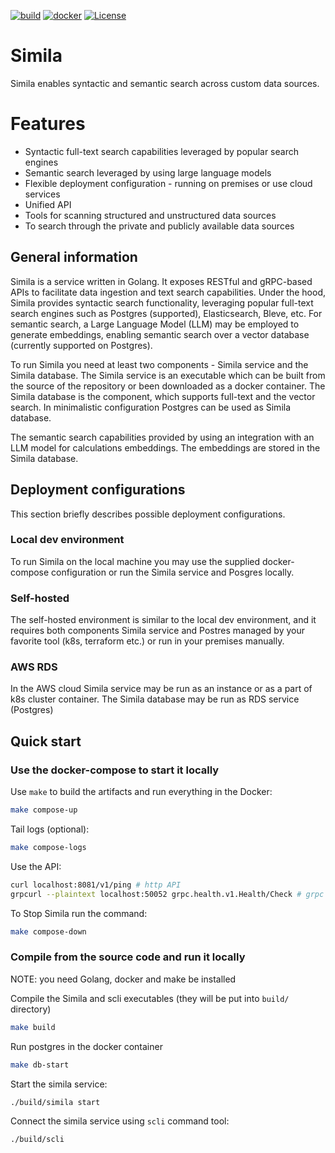 [![build](https://github.com/simila-io/simila/actions/workflows/build.yaml/badge.svg)](https://github.com/simila-io/simila/actions/workflows/build.yaml) [![docker](https://github.com/simila-io/simila/actions/workflows/docker.yaml/badge.svg)](https://github.com/simila-io/simila/actions/workflows/docker.yaml) [![License](https://img.shields.io/badge/License-Apache%202.0-blue.svg)](https://github.com/simila-io/simila/blob/master/LICENSE)

# Simila 
Simila enables syntactic and semantic search across custom data sources.

# Features
- Syntactic full-text search capabilities leveraged by popular search engines
- Semantic search leveraged by using large language models
- Flexible deployment configuration - running on premises or use cloud services
- Unified API
- Tools for scanning structured and unstructured data sources
- To search through the private and publicly available data sources

## General information
Simila is a service written in Golang. It exposes RESTful and gRPC-based APIs to facilitate data ingestion and text search capabilities. Under the hood, Simila provides syntactic search functionality, leveraging popular full-text search engines such as Postgres (supported), Elasticsearch, Bleve, etc. For semantic search, a Large Language Model (LLM) may be employed to generate embeddings, enabling semantic search over a vector database (currently supported on Postgres).

To run Simila you need at least two components - Simila service and the Simila database. The Simila service is an executable which can be built from the source of the repository or been downloaded as a docker container. The Simila database is the component, which supports full-text and the vector search. In minimalistic configuration Postgres can be used as Simila database.

The semantic search capabilities provided by using an integration with an LLM model for calculations embeddings. The embeddings are stored in the Simila database.

## Deployment configurations
This section briefly describes possible deployment configurations.

### Local dev environment
To run Simila on the local machine you may use the supplied docker-compose configuration or run the Simila service and Posgres locally.

### Self-hosted
The self-hosted environment is similar to the local dev environment, and it requires both components Simila service and Postres managed by your favorite tool (k8s, terraform etc.) or run in your premises manually.

### AWS RDS
In the AWS cloud Simila service may be run as an instance or as a part of k8s cluster container. The Simila database may be run as RDS service (Postgres)

## Quick start

### Use the docker-compose to start it locally

Use `make` to build the artifacts and run everything in the Docker:
```bash
make compose-up
```

Tail logs (optional):
```bash
make compose-logs
```

Use the API:
```bash
curl localhost:8081/v1/ping # http API
grpcurl --plaintext localhost:50052 grpc.health.v1.Health/Check # grpc API 
```

To Stop Simila run the command:
```bash
make compose-down
```


### Compile from the source code and run it locally
NOTE: you need Golang, docker and make be installed

Compile the Simila and scli executables (they will be put into `build/` directory) 
```bash
make build
```

Run postgres in the docker container
```bash
make db-start
```

Start the simila service:
```bash
./build/simila start
```

Connect the simila service using `scli` command tool:
```bash
./build/scli 
```
